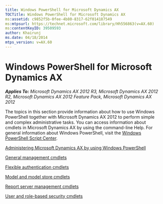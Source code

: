 ```yaml
---
title: Windows PowerShell for Microsoft Dynamics AX
TOCTitle: Windows PowerShell for Microsoft Dynamics AX
ms:assetid: c9852f5b-0fee-4b80-8317-62f014187549
ms:mtpsurl: https://technet.microsoft.com/library/Hh556863(v=AX.60)
ms:contentKeyID: 39509593
author: Khairunj
ms.date: 04/18/2014
mtps_version: v=AX.60
---
```


# Windows PowerShell for Microsoft Dynamics AX 


_**Applies To:** Microsoft Dynamics AX 2012 R3, Microsoft Dynamics AX 2012 R2, Microsoft Dynamics AX 2012 Feature Pack, Microsoft Dynamics AX 2012_

The topics in this section provide information about how to use Windows PowerShell together with Microsoft Dynamics AX 2012 to perform simple and complex administrative tasks. You can access information about cmdlets in Microsoft Dynamics AX by using the command-line Help. For general information about Windows PowerShell, visit the [Windows PowerShell Script Center](https://go.microsoft.com/fwlink/?linkid=235070).

[Administering Microsoft Dynamics AX by using Windows PowerShell](administering-microsoft-dynamics-ax-by-using-windows-powershell.md)

[General management cmdlets](http://technet.microsoft.com/en-us/library/hh580550.aspx)

[Flexible authentication cmdlets](http://technet.microsoft.com/en-us/library/hh580551.aspx)

[Model and model store cmdlets](http://technet.microsoft.com/en-us/library/hh580552.aspx)

[Report server management cmdlets](http://technet.microsoft.com/en-us/library/hh580553.aspx)

[User and role-based security cmdlets](http://technet.microsoft.com/en-us/library/hh580554.aspx)

  


